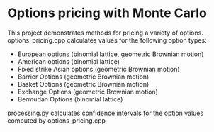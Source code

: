 # Options pricing with Monte Carlo

This project demonstrates methods for pricing a variety of options. 
options_pricing.cpp calculates values for the following option types:

- European options (binomial lattice, geometric Brownian motion)
- American options (binomial lattice)
- Fixed strike Asian options (geometric Brownian motion)
- Barrier Options (geometric Brownian motion)
- Basket Options (geometric Brownian motion)
- Exchange Options (geometric Brownian motion)
- Bermudan Options (binomial lattice)

processing.py calculates confidence intervals for the option values computed by options_pricing.cpp